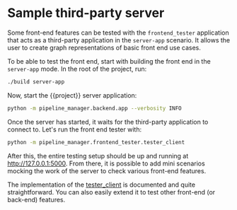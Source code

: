 # Sample third-party server

Some front-end features can be tested with the `frontend_tester` application that acts as a third-party application in the `server-app` scenario.
It allows the user to create graph representations of basic front end use cases.

To be able to test the front end, start with building the front end in the `server-app` mode.
In the root of the project, run:

```bash
./build server-app
```

Now, start the {{project}} server application:

```bash
python -m pipeline_manager.backend.app --verbosity INFO
```

Once the server has started, it waits for the third-party application to connect to.
Let's run the front end tester with:

```bash
python -m pipeline_manager.frontend_tester.tester_client
```

After this, the entire testing setup should be up and running at http://127.0.0.1:5000.
From there, it is possible to add mini scenarios mocking the work of the server to check various front-end features.

The implementation of the [tester_client](https://github.com/antmicro/kenning-pipeline-manager/blob/main/pipeline_manager/frontend_tester/tester_client.py) is documented and quite straightforward.
You can also easily extend it to test other front-end (or back-end) features.
